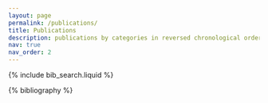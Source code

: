 ```yaml
---
layout: page
permalink: /publications/
title: Publications
description: publications by categories in reversed chronological order. # generated by jekyll-scholar.
nav: true
nav_order: 2
---
```


<!-- _pages/publications.md -->

<!-- Bibsearch Feature -->

{% include bib_search.liquid %}

<div class="publications">

{% bibliography %}

</div>
